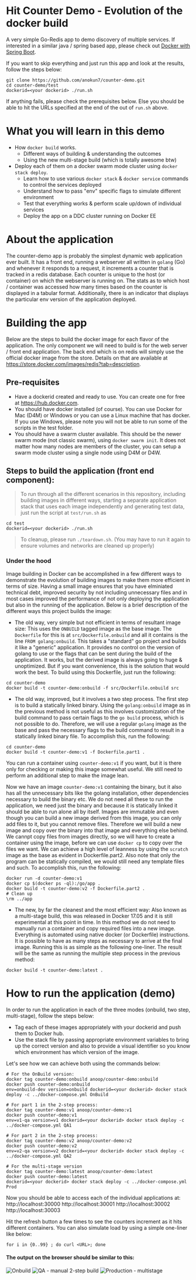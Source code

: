# Hit Counter Demo - Evolution of the docker build
A very simple Go-Redis app to demo discovery of multiple services. If interested in a similar java / spring based app, please check out [Docker with Spring Boot](https://github.com/anokun7/docker-springframework).

If you want to skip everything and just run this app and look at the results, follow the steps below:
```
git clone https://github.com/anokun7/counter-demo.git
cd counter-demo/test
dockerid=<your dockerid> ./run.sh
```
If anything fails, please check the prerequisites below. Else you should be able to hit the URLs specified at the end of the out of `run.sh` above.

# What you will learn in this demo
* How `docker build` works.
  * Different ways of building & understanding the outcomes
  * Using the new multi-stage build (which is totally awesome btw)
* Deploy each of them on a docker swarm mode cluster using `docker stack deploy`.
  * Learn how to use various `docker stack` & `docker service` commands to control the services deployed
  * Understand how to pass "env" specific flags to simulate different environment
  * Test that everything works & perform scale up/down of individual services
  * Deploy the app on a DDC cluster running on Docker EE

# About the application
The counter-demo app is probably the simplest dynamic web application ever built. It has a front end, running a webserver all written in `golang` (Go) and whenever it responds to a request, it increments a counter that is tracked in a redis database. Each counter is unique to the host (or container) on which the webserver is running on. 
The stats as to which host / container was accessed how many times based on the counter is displayed in a tabular format. Additionally, there is an indicator that displays the particular env version of the application deployed.

# Building the app
 Below are the steps to build the docker image for each flavor of the application. The only component we will need to build is for the web server / front end application. The back end which is on redis will simply use the official docker image from the store. Details on that are available at https://store.docker.com/images/redis?tab=description.

## Pre-requisites
- Have a dockerid created and ready to use. You can create one for free at https://hub.docker.com.
- You should have docker installed (of course). You can use Docker for Mac (D4M) or Windows or you can use a Linux machine that has docker. If you use Windows, please note you will not be able to run some of the scripts in the test folder.
- You should have a swarm cluster available. This should be the newer swarm mode (not classic swarm), using `docker swarm init`. It does not matter how many nodes are members of the cluster, you can setup a swarm mode cluster using a single node using D4M or D4W.

## Steps to build the application (front end component):
> To run through all the different scenarios in this repository, including building images in different ways, starting a separate application stack that uses each image independently and generating test data, just run the script at `test/run.sh` as 
```
cd test
dockerid=<your dockerid> ./run.sh
```
> To cleanup, please run `./teardown.sh`. (You may have to run it again to ensure volumes and networks are cleaned up properly)

### Under the hood
Image building in Docker can be accomplished in a few different ways to demonstrate the evolution of building images to make them more efficient in terms of size. Having a small image ensures that you have elminiated technical debt, improved security by not including unnecessary files and in most cases improved the performance of not only deploying the application but also in the running of the application. Below is a brief description of the different ways this project builds the image:
 - The old way, very simple but not efficient in terms of resultant image size:
  This uses the `ONBUILD` tagged image as the base image. The `Dockerfile` for this is at `src/Dockerfile.onbuild` and all it contains is the line `FROM golang:onbuild`. This takes a "standard" go project and builds it like a "generic" application. It provides no control on the version of golang to use or the flags that can be sent during the build of the application. It works, but the derived image is always going to huge & unoptimized. But if you want convenience, this is the solution that would work the best.
  To build using this Dockerfile, just run the following:
```
cd counter-demo
docker build -t counter-demo:onbuild -f src/Dockerfile.onbuild src
```
 - The old way, improved, but it involves a two step process. The first step is to build a statically linked binary. Using the `golang:onbuild` image as in the previous method is not useful as this involves customization of the build command to pass certain flags to the `go build` process, which is not possible to do. Therefore, we will use a regular `golang` image as the base and pass the necessary flags to the build command to result in a statically linked binary file.
  To accomplish this, run the following:
```
cd counter-demo
docker build -t counter-demo:v1 -f Dockerfile.part1 .
```
You can run a container using `counter-demo:v1` if you want, but it is there only for checking or making this image somewhat useful. We still need to perform an additional step to make the image lean.

Now we have an image `counter-demo:v1` containing the binary, but it also has all the unnecessary bits like the golang installation, other dependencies necessary to build the binary etc. We do not need all these to run the application, we need just the binary and because it is statically linked it should be able to run alone all by itself. Images are immutable and even though you can build a new image derived from this image, you can only add files to it, but you cannot remove files. Therefore we will build a new image and copy over the binary into that image and everything else behind. We cannpt copy files from images directly, so we will have to create a container using the image, before we can use `docker cp` to copy over the files we want. We can achieve a high level of leanness by using the `scratch` image as the base as evident in Dockerfile.part2.
  Also note that only the program can be statically compiled, we would still need any template files and such.
  To accomplish this, run the following:
```
docker run -d counter-demo:v1
docker cp $(docker ps -ql):/go/app .
docker build -t counter-demo:v2 -f Dockerfile.part2 .
# Clean up
\rm ../app
```

 - The new, by far the cleanest and the most efficient way: Also known as a multi-stage build, this was released in Docker 17.05 and it is still experimental at this point in time. In this method we do not need to manually run a container and copy required files into a new image. Everything is automated using native docker (or Dockerfile) instructions. It is possible to have as many steps as necessary to arrive at the final image.
  Running this is as simple as the following one-liner. The result will be the same as running the multiple step process in the previous method:
```
docker build -t counter-demo:latest .
```

# How to run the application (demo)
In order to run the application in each of the three modes (onbuild, two step, multi-stage), follow the steps below:
- Tag each of these images appropriately with your dockerid and push them to Docker hub.
- Use the stack file by passing appropriate environment variables to bring up the correct version and also to provide a visual identifier so you know which environment has which version of the image.

Let's see how we can achieve both using the commands below:
```
# For the OnBuild version:
docker tag counter-demo:onbuild anoop/counter-demo:onbuild
docker push counter-demo:onbuild
env=onbuild-dev version=onbuild dockerid=<your dockerid> docker stack deploy -c ../docker-compose.yml OnBuild

# For part 1 in the 2-step process:
docker tag counter-demo:v1 anoop/counter-demo:v1
docker push counter-demo:v1
env=v1-qa version=v1 dockerid=<your dockerid> docker stack deploy -c ../docker-compose.yml QA1

# For part 2 in the 2-step process:
docker tag counter-demo:v2 anoop/counter-demo:v2
docker push counter-demo:v2
env=v2-qa version=v2 dockerid=<your dockerid> docker stack deploy -c ../docker-compose.yml QA2

# For the multi-stage version
docker tag counter-demo:latest anoop/counter-demo:latest
docker push counter-demo:latest
dockerid=<your dockerid> docker stack deploy -c ../docker-compose.yml Prod
```

Now you should be able to access each of the individual applications at:
http://localhost:30000
http://localhost:30001
http://localhost:30002
http://localhost:30003

Hit the refresh button a few times to see the counters increment as it hits different containers. You can also simulate load by using a simple one-liner like below:
```
for i in {0..99} ; do curl <URL>; done
```

#### The output on the browser should be similar to this:
![Onbuild](https://raw.githubusercontent.com/anokun7/counter-demo/master/screenshots/onbuild.png)
![QA - manual 2-step build](https://raw.githubusercontent.com/anokun7/counter-demo/master/screenshots/qa.png)
![Production - multistage](https://raw.githubusercontent.com/anokun7/counter-demo/master/screenshots/prod.png)
